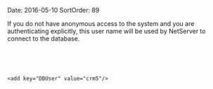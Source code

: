 Date: 2016-05-10
SortOrder: 89

If you do not have anonymous access to the system and you are authenticating explicitly, this user name will be used by NetServer to connect to the database.

 

 

```
<add key="DBUser" value="crm5"/>

 

 
```
